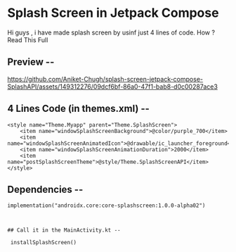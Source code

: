 # Splash Screen in Jetpack Compose
Hi guys , i have made splash screen by usinf just 4 lines of code. How ? Read This Full

## Preview --
https://github.com/Aniket-Chugh/splash-screen-jetpack-compose-SplashAPI/assets/149312276/09dcf6bf-86a0-47f1-bab8-d0c00287ace3


## 4 Lines Code (in themes.xml) --


    <style name="Theme.Myapp" parent="Theme.SplashScreen">
        <item name="windowSplashScreenBackground">@color/purple_700</item>
        <item name="windowSplashScreenAnimatedIcon">@drawable/ic_launcher_foreground</item>
        <item name="windowSplashScreenAnimationDuration">2000</item>
        <item name="postSplashScreenTheme">@style/Theme.SplashScreenAPI</item>
    </style>


## Dependencies --

    implementation("androidx.core:core-splashscreen:1.0.0-alpha02")

    

    ## Call it in the MainActivity.kt --

     installSplashScreen()

    



